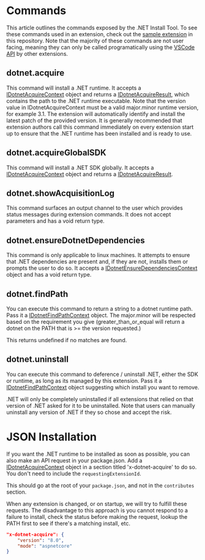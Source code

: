 # Commands

This article outlines the commands exposed by the .NET Install Tool. To see these commands used in an extension, check out the [sample extension](https://github.com/dotnet/vscode-dotnet-runtime/tree/main/sample) in this repository. Note that the majority of these commands are not user facing, meaning they can only be called programatically using the [VSCode API](https://code.visualstudio.com/api/extension-guides/command#programmatically-executing-a-command) by other extensions.

## dotnet.acquire

This command will install a .NET runtime. It accepts a [IDotnetAcquireContext](https://github.com/dotnet/vscode-dotnet-runtime/blob/main/vscode-dotnet-runtime-library/src/IDotnetAcquireContext.ts) object and returns a [IDotnetAcquireResult](https://github.com/dotnet/vscode-dotnet-runtime/blob/main/vscode-dotnet-runtime-library/src/IDotnetAcquireResult.ts), which contains the path to the .NET runtime executable. Note that the version value in IDotnetAcquireContext must be a valid major.minor runtime version, for example 3.1. The extension will automatically identify and install the latest patch of the provided version. It is generally recommended that extension authors call this command immediately on every extension start up to ensure that the .NET runtime has been installed and is ready to use.

## dotnet.acquireGlobalSDK

This command will install a .NET SDK globally. It accepts a [IDotnetAcquireContext](https://github.com/dotnet/vscode-dotnet-runtime/blob/main/vscode-dotnet-runtime-library/src/IDotnetAcquireContext.ts) object and returns a [IDotnetAcquireResult](https://github.com/dotnet/vscode-dotnet-runtime/blob/main/vscode-dotnet-runtime-library/src/IDotnetAcquireResult.ts).

## dotnet.showAcquisitionLog

This command surfaces an output channel to the user which provides status messages during extension commands. It does not accept parameters and has a void return type.

## dotnet.ensureDotnetDependencies

This command is only applicable to linux machines. It attempts to ensure that .NET dependencies are present and, if they are not, installs them or prompts the user to do so. It accepts a [IDotnetEnsureDependenciesContext](https://github.com/dotnet/vscode-dotnet-runtime/blob/main/vscode-dotnet-runtime-library/src/IDotnetEnsureDependenciesContext.ts) object and has a void return type.

## dotnet.findPath

You can execute this command to return a string to a dotnet runtime path. Pass it a [IDotnetFindPathContext](https://github.com/dotnet/vscode-dotnet-runtime/blob/main/vscode-dotnet-runtime-library/src/IDotnetFindPathContext.ts) object. The major.minor will be respected based on the requirement you give (greater_than_or_equal will return a dotnet on the PATH that is >= the version requested.)

This returns undefined if no matches are found.

## dotnet.uninstall

You can execute this command to deference / uninstall .NET, either the SDK or runtime, as long as its managed by this extension. Pass it a [IDotnetFindPathContext](https://github.com/dotnet/vscode-dotnet-runtime/blob/main/vscode-dotnet-runtime-library/src/IDotnetFindPathContext.ts) object suggesting which install you want to remove.

.NET will only be completely uninstalled if all extensions that relied on that version of .NET asked for it to be uninstalled.
Note that users can manually uninstall any version of .NET if they so chose and accept the risk.

# JSON Installation

If you want the .NET runtime to be installed as soon as possible, you can also make an API request in your package.json.
Add a [IDotnetAcquireContext](https://github.com/dotnet/vscode-dotnet-runtime/blob/main/vscode-dotnet-runtime-library/src/IDotnetAcquireContext.ts) object in a section titled 'x-dotnet-acquire' to do so. You don't need to include the `requestingExtensionId`.

This should go at the root of your `package.json`, and not in the `contributes` section.

When any extension is changed, or on startup, we will try to fulfill these requests.
The disadvantage to this approach is you cannot respond to a failure to install, check the status before making the request,
lookup the PATH first to see if there's a matching install, etc.

```json
"x-dotnet-acquire": {
    "version": "8.0",
    "mode": "aspnetcore"
}
```